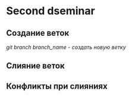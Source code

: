 # Second dseminar

## Создание веток
*git branch branch_name - создать новую ветку*
## Слияние веток

## Конфликты при слияниях 
